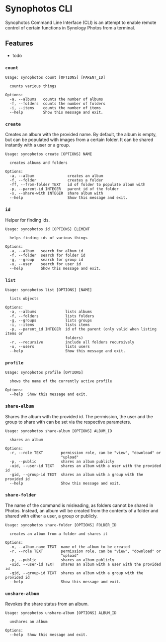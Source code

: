 
# Synophotos CLI

Synophotos Command Line Interface (CLI) is an attempt to enable remote control of certain functions in Synology Photos from a terminal.

## Features

- todo

### `count`

```
Usage: synophotos count [OPTIONS] [PARENT_ID]

  counts various things

Options:
  -a, --albums   counts the number of albums
  -f, --folders  counts the number of folders
  -i, --items    counts the number of items
  --help         Show this message and exit.
```

### `create`

Creates an album with the provided name. By default, the album is empty, but can be populated with images from
a certain folder. It can be shared instantly with a user or a group.

```
Usage: synophotos create [OPTIONS] NAME

  creates albums and folders

Options:
  -a, --album               creates an album
  -f, --folder              creates a folder
  -ff, --from-folder TEXT   id of folder to populate album with
  -p, --parent-id INTEGER   parent id of the folder
  -s, --share-with INTEGER  share album with
  --help                    Show this message and exit.
```

### `id`

Helper for finding ids.

```
Usage: synophotos id [OPTIONS] ELEMENT

  helps finding ids of various things

Options:
  -a, --album   search for album id
  -f, --folder  search for folder id
  -g, --group   search for group id
  -u, --user    search for user id
  --help        Show this message and exit.
```

### `list`

```
Usage: synophotos list [OPTIONS] [NAME]

  lists objects

Options:
  -a, --albums             lists albums
  -f, --folders            lists folders
  -g, --groups             lists groups
  -i, --items              lists items
  -p, --parent_id INTEGER  id of the parent (only valid when listing items or
                           folders)
  -r, --recursive          include all folders recursively
  -u, --users              lists users
  --help                   Show this message and exit.
```

### `profile`

```
Usage: synophotos profile [OPTIONS]

  shows the name of the currently active profile

Options:
  --help  Show this message and exit.
```

### `share-album`

Shares the album with the provided id. The permission, the user and the group to share with can be set via the
respective parameters.

```
Usage: synophotos share-album [OPTIONS] ALBUM_ID

  shares an album

Options:
  -r, --role TEXT        permission role, can be "view", "download" or
                         "upload"
  -p, --public           shares an album publicly
  -uid, --user-id TEXT   shares an album with a user with the provided id
  -gid, --group-id TEXT  shares an album with a group with the provided id
  --help                 Show this message and exit.
```

### `share-folder`

The name of the command is misleading, as folders cannot be shared in Photos. Instead, an album will be created
from the contents of a folder and shared with either a user, a group or publicly.

```
Usage: synophotos share-folder [OPTIONS] FOLDER_ID

  creates an album from a folder and shares it

Options:
  -n, --album-name TEXT  name of the album to be created
  -r, --role TEXT        permission role, can be "view", "download" or
                         "upload"
  -p, --public           shares an album publicly
  -uid, --user-id TEXT   shares an album with a user with the provided id
  -gid, --group-id TEXT  shares an album with a group with the provided id
  --help                 Show this message and exit.
```

### `unshare-album`

Revokes the share status from an album.

```
Usage: synophotos unshare-album [OPTIONS] ALBUM_ID

  unshares an album

Options:
  --help  Show this message and exit.
```
